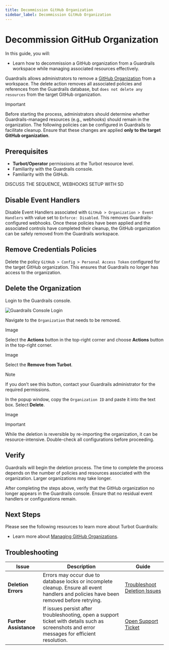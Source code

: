 ```yaml
---
title: Decommission GitHub Organization
sidebar_label: Decommission GitHub Organization
---
```


# Decommission GitHub Organization

In this guide, you will:

- Learn how to decommission a GitHub organization from a Guardrails workspace while managing associated resources effectively.

Guardrails allows administrators to remove a [GitHub Organization](https://docs.github.com/en/organizations/collaborating-with-groups-in-organizations/about-organizations) from a workspace. The delete action removes all associated policies and references from the Guardrails database, but `does not delete any resources` from the target GitHub organization.

<!-- Careful consideration should be made when managing resources such as webhooks, as once removed, these changes cannot be undone. -->

> [!IMPORTANT]
> Before starting the process, administrators should determine whether Guardrails-managed resources (e.g., webhooks) should remain in the organization. The following policies can be configured in Guardrails to facilitate cleanup. Ensure that these changes are applied **only to the target GitHub organization**.

## Prerequisites

- **Turbot/Operator** permissions at the Turbot resource level.
- Familiarity with the Guardrails console.
- Familiarity with the GitHub.

DISCUSS THE SEQUENCE, WEBHOOKS SETUP WITH SD

## Disable Event Handlers

Disable Event Handlers associated with `GitHub > Organization > Event Handlers` with value set to `Enforce: Disabled`. This removes Guardrails-configured webhooks. Once these policies have been applied and the associated controls have completed their cleanup, the GitHub organization can be safely removed from the Guardrails workspace.

## Remove Credentials Policies

Delete the policy `GitHub > Config > Personal Access Token` configured for the target GitHub organization. This ensures that Guardrails no longer has access to the organization.

## Delete the Organization

Login to the Guardrails console.

![Guardrails Console Login](/images/docs/guardrails/guides/github/decommission-github-organization/guardrails-console-login.png)

Navigate to the `Organization` that needs to be removed.

Image

Select the **Actions** button in the top-right corner and choose **Actions** button in the top-right corner.

Image

Select the **Remove from Turbot**.

> [!NOTE]
> If you don’t see this button, contact your Guardrails administrator for the required permissions.

In the popup window, copy the `Organization ID` and paste it into the text box. Select **Delete**.

Image

> [!IMPORTANT]
> While the deletion is reversible by re-importing the organization, it can be resource-intensive. Double-check all configurations before proceeding.

## Verify

Guardrails will begin the deletion process. The time to complete the process depends on the number of policies and resources associated with the organization. Larger organizations may take longer.

After completing the steps above, verify that the GitHub organization no longer appears in the Guardrails console. Ensure that no residual event handlers or configurations remain.

## Next Steps

Please see the following resources to learn more about Turbot Guardrails:

- Learn more about [Managing GitHub Organizations](guides/github/manage-organizations).

## Troubleshooting

| Issue                  | Description                                                                                                                                  | Guide                                                                                   |
| ---------------------- | -------------------------------------------------------------------------------------------------------------------------------------------- | --------------------------------------------------------------------------------------- |
| **Deletion Errors**    | Errors may occur due to database locks or incomplete cleanup. Ensure all event handlers and policies have been removed before retrying.      | [Troubleshoot Deletion Issues](/guardrails/docs/github/troubleshooting#deletion-errors) |
| **Further Assistance** | If issues persist after troubleshooting, open a support ticket with details such as screenshots and error messages for efficient resolution. | [Open Support Ticket](https://support.turbot.com)                                       |
